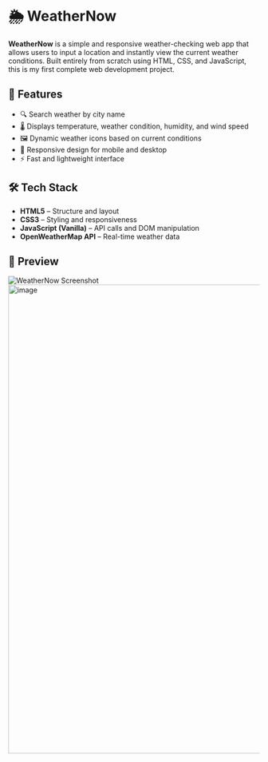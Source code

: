 # 🌦️ WeatherNow

**WeatherNow** is a simple and responsive weather-checking web app that allows users to input a location and instantly view the current weather conditions. Built entirely from scratch using HTML, CSS, and JavaScript, this is my first complete web development project.

## 🚀 Features

- 🔍 Search weather by city name
- 🌡️ Displays temperature, weather condition, humidity, and wind speed
- 🖼️ Dynamic weather icons based on current conditions
- 📱 Responsive design for mobile and desktop
- ⚡ Fast and lightweight interface

## 🛠️ Tech Stack

- **HTML5** – Structure and layout
- **CSS3** – Styling and responsiveness
- **JavaScript (Vanilla)** – API calls and DOM manipulation
- **OpenWeatherMap API** – Real-time weather data

## 📸 Preview

![WeatherNow Screenshot](#)  
<img width="1916" height="939" alt="image" src="https://github.com/user-attachments/assets/b848bd16-a0fe-4f1a-abf5-eb4d220016ec" />
